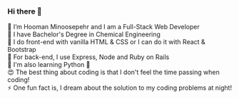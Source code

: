 ### Hi there 👋
🌱 I’m Hooman Minoosepehr and I am a Full-Stack Web Developer <br/>
🔬 I have Bachelor's Degree in Chemical Engineering <br/>
🎨 I do front-end with vanilla HTML & CSS or I can do it with React & Bootstrap <br/>
📐 For back-end, I use Express, Node and Ruby on Rails <br/>
🌱 I'm also learning Python 🐍 <br/>
😍 The best thing about coding is that I don't feel the time passing when coding! <br/>
⚡ One fun fact is, I dream about the solution to my coding problems at night! <br/>

<!--
**HoomanMinoosepehr/HoomanMinoosepehr** is a ✨ _special_ ✨ repository because its `README.md` (this file) appears on your GitHub profile.

Here are some ideas to get you started:

- 🔭 I’m currently working on ...
- 🌱 I’m currently learning ...
- 👯 I’m looking to collaborate on ...
- 🤔 I’m looking for help with ...
- 💬 Ask me about ...
- 📫 How to reach me: ...
- 😄 Pronouns: ...
- ⚡ Fun fact: ...
-->
